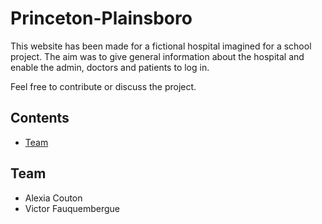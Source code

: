 # Princeton-Plainsboro

This website has been made for a fictional hospital imagined for a school project.
The aim was to give general information about the hospital and enable the admin, doctors and patients to log in.

Feel free to contribute or discuss the project.

## Contents

  * [Team][Team]

## Team

- Alexia Couton
- Victor Fauquembergue

[Screenshots]: https://github.com/Alexia14/Princeton-Plainsboro/blob/master/README.md#screenshots
[Team]: https://github.com/Alexia14/Princeton-Plainsboro/blob/master/README.md#team-
